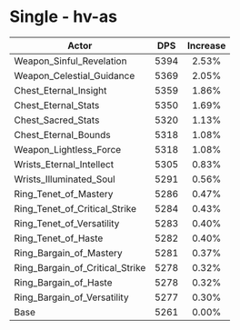 # Single - hv-as
| Actor | DPS | Increase |
|---|:---:|:---:|
|Weapon_Sinful_Revelation|5394|2.53%|
|Weapon_Celestial_Guidance|5369|2.05%|
|Chest_Eternal_Insight|5359|1.86%|
|Chest_Eternal_Stats|5350|1.69%|
|Chest_Sacred_Stats|5320|1.13%|
|Chest_Eternal_Bounds|5318|1.08%|
|Weapon_Lightless_Force|5318|1.08%|
|Wrists_Eternal_Intellect|5305|0.83%|
|Wrists_Illuminated_Soul|5291|0.56%|
|Ring_Tenet_of_Mastery|5286|0.47%|
|Ring_Tenet_of_Critical_Strike|5284|0.43%|
|Ring_Tenet_of_Versatility|5283|0.40%|
|Ring_Tenet_of_Haste|5282|0.40%|
|Ring_Bargain_of_Mastery|5281|0.37%|
|Ring_Bargain_of_Critical_Strike|5278|0.32%|
|Ring_Bargain_of_Haste|5278|0.32%|
|Ring_Bargain_of_Versatility|5277|0.30%|
|Base|5261|0.00%|

